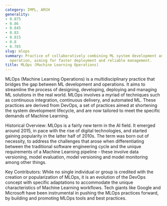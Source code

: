 ```yaml
---
category: IMPL, ARCH
generality:
- 0.875
- 0.86
- 0.845
- 0.83
- 0.815
- 0.8
- 0.785
slug: mlops
summary: Practice of collaboratively combining ML system development and ML system
  operation, aiming for faster deployment and reliable management.
title: MLOps (Machine Learning Operations)
---
```


MLOps (Machine Learning Operations) is a multidisciplinary practice that bridges the gap between ML development and operations. It aims to streamline the process of designing, developing, deploying and managing ML solutions in the real world. MLOps involves a myriad of techniques such as continuous integration, continuous delivery, and automated ML. These practices are derived from DevOps, a set of practices aimed at shortening the system development lifecycle, and are now tailored to meet the specific demands of Machine Learning.

Historical Overview: MLOps is a fairly new term in the AI field. It emerged around 2015, in pace with the rise of digital technologies, and started gaining popularity in the latter half of 2010s. The term was born out of necessity, to address the challenges that arose when differentiating between the traditional software engineering cycle and the unique requirements of a Machine Learning pipeline - these involve data versioning, model evaluation, model versioning and model monitoring among other things.

Key Contributors: While no single individual or group is credited with the creation or popularization of MLOps, it is an evolution of the DevOps concept with specific adaptations to accommodate the unique characteristics of Machine Learning workflows. Tech giants like Google and Microsoft have been instrumental in pushing the MLOps practices forward, by building and promoting MLOps tools and best practices.